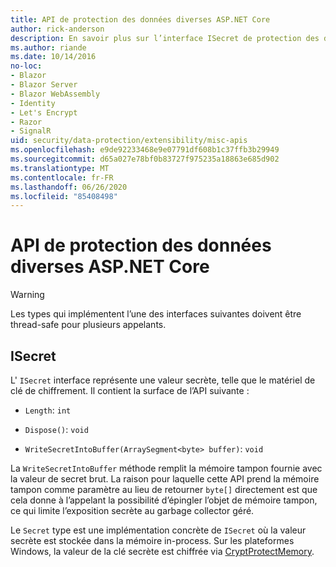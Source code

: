 ```yaml
---
title: API de protection des données diverses ASP.NET Core
author: rick-anderson
description: En savoir plus sur l’interface ISecret de protection des données ASP.NET Core.
ms.author: riande
ms.date: 10/14/2016
no-loc:
- Blazor
- Blazor Server
- Blazor WebAssembly
- Identity
- Let's Encrypt
- Razor
- SignalR
uid: security/data-protection/extensibility/misc-apis
ms.openlocfilehash: e9de92233468e9e07791df608b1c37ffb3b29949
ms.sourcegitcommit: d65a027e78bf0b83727f975235a18863e685d902
ms.translationtype: MT
ms.contentlocale: fr-FR
ms.lasthandoff: 06/26/2020
ms.locfileid: "85408498"
---
```

# <a name="miscellaneous-aspnet-core-data-protection-apis"></a>API de protection des données diverses ASP.NET Core

<a name="data-protection-extensibility-mics-apis"></a>

>[!WARNING]
> Les types qui implémentent l’une des interfaces suivantes doivent être thread-safe pour plusieurs appelants.

## <a name="isecret"></a>ISecret

L' `ISecret` interface représente une valeur secrète, telle que le matériel de clé de chiffrement. Il contient la surface de l’API suivante :

* `Length`: `int`

* `Dispose()`: `void`

* `WriteSecretIntoBuffer(ArraySegment<byte> buffer)`: `void`

La `WriteSecretIntoBuffer` méthode remplit la mémoire tampon fournie avec la valeur de secret brut. La raison pour laquelle cette API prend la mémoire tampon comme paramètre au lieu de retourner `byte[]` directement est que cela donne à l’appelant la possibilité d’épingler l’objet de mémoire tampon, ce qui limite l’exposition secrète au garbage collector géré.

Le `Secret` type est une implémentation concrète de `ISecret` où la valeur secrète est stockée dans la mémoire in-process. Sur les plateformes Windows, la valeur de la clé secrète est chiffrée via [CryptProtectMemory](https://msdn.microsoft.com/library/windows/desktop/aa380262(v=vs.85).aspx).
